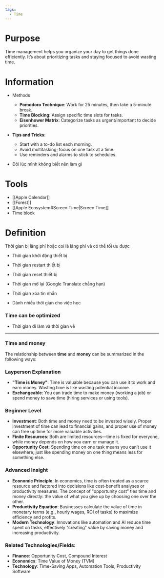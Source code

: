 ```yaml
---
tags:
  - Time
---
```

# Purpose

Time management helps you organize your day to get things done efficiently. It’s about prioritizing tasks and staying focused to avoid wasting time.

# Information

- Methods
	- **Pomodoro Technique**: Work for 25 minutes, then take a 5-minute break.  
	- **Time Blocking**: Assign specific time slots for tasks.  
	- **Eisenhower Matrix**: Categorize tasks as urgent/important to decide priorities.

- **Tips and Tricks**:  
	- Start with a to-do list each morning.  
	- Avoid multitasking; focus on one task at a time.  
	- Use reminders and alarms to stick to schedules.  

- Đôi lúc mình không biết nên làm gì 

# Tools

- [[Apple Calendar]]
- [[Forest]]
- [[Apple Ecosystem#Screen Time|Screen Time]]
- Time block

# Definition

Thời gian bị lãng phí hoặc coi là lãng phí và có thể tối ưu được

- Thời gian khởi động thiết bị
- Thời gian restart thiết bị
- Thời gian reset thiết bị
- Thời gian mở lại (Google Translate chẳng hạn)
- Thời gian xóa tin nhắn

- Dành nhiều thời gian cho việc học

### Time can be optimized

- Thời gian đi làm và thời gian về

---
### Time and money

The relationship between **time** and **money** can be summarized in the following ways:

### Layperson Explanation

- **"Time is Money"**: Time is valuable because you can use it to work and earn money. Wasting time is like wasting potential income.
- **Exchangeable**: You can trade time to make money (working a job) or spend money to save time (hiring services or using tools).

### Beginner Level

- **Investment**: Both time and money need to be invested wisely. Proper investment of time can lead to financial gains, and proper use of money can free up time for more valuable activities.
- **Finite Resources**: Both are limited resources—time is fixed for everyone, while money depends on how you earn or manage it.
- **Opportunity Cost**: Spending time on one task means you can’t use it elsewhere, just like spending money on one thing means less for something else.

### Advanced Insight

- **Economic Principle**: In economics, time is often treated as a scarce resource and factored into decisions like cost-benefit analyses or productivity measures. The concept of "opportunity cost" ties time and money directly: the value of what you give up by choosing one over the other.
- **Productivity Equation**: Businesses calculate the value of time in monetary terms (e.g., hourly wages, ROI of tasks) to maximize efficiency and profits.
- **Modern Technology**: Innovations like automation and AI reduce time spent on tasks, effectively "creating" value by saving money and increasing productivity.

### Related Technologies/Fields:

- **Finance**: Opportunity Cost, Compound Interest
- **Economics**: Time Value of Money (TVM)
- **Technology**: Time-Saving Apps, Automation Tools, Productivity Software